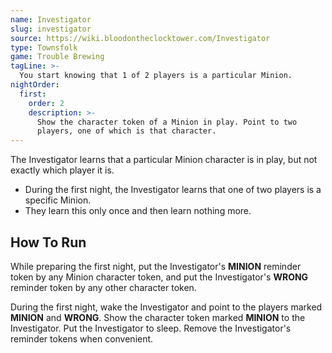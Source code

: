 ```yaml
---
name: Investigator
slug: investigator
source: https://wiki.bloodontheclocktower.com/Investigator
type: Townsfolk
game: Trouble Brewing
tagLine: >-
  You start knowing that 1 of 2 players is a particular Minion.
nightOrder:
  first:
    order: 2
    description: >-
      Show the character token of a Minion in play. Point to two
      players, one of which is that character.
---
```


The Investigator learns that a particular Minion character is in play,
but not exactly which player it is.

- During the first night, the Investigator learns that one of two
  players is a specific Minion.
- They learn this only once and then learn nothing more.

## How To Run

While preparing the first night, put the Investigator's **MINION**
reminder token by any Minion character token, and put the Investigator's
**WRONG** reminder token by any other character token.

During the first night, wake the Investigator and point to the players
marked **MINION** and **WRONG**. Show the character token marked
**MINION** to the Investigator. Put the Investigator to sleep. Remove
the Investigator's reminder tokens when convenient.
